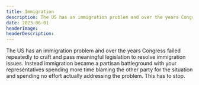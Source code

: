 ```yaml
---
title: Immigration
description: The US has an immigration problem and over the years Congress failed repeatedly to craft and pass meaningful legislation to resolve immigration issues. Instead immigration became a partisan battleground with your representatives spending more time blaming the other party for the situation and spending no effort actually addressing the problem. This has to stop.
date: 2023-06-01
headerImage: 
headerDescription: 
---
```


The US has an immigration problem and over the years Congress failed repeatedly to craft and pass meaningful legislation to resolve immigration issues. Instead immigration became a partisan battleground with your representatives spending more time blaming the other party for the situation and spending no effort actually addressing the problem. This has to stop.